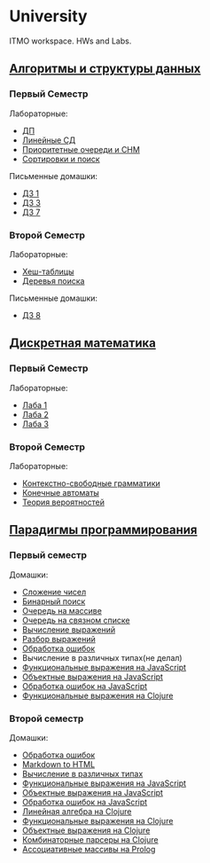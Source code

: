 # University
ITMO workspace. HWs and Labs.
## [Алгоритмы и структуры данных](https://github.com/SweeetyFox/University/tree/master/algo)
### Первый Семестр
  Лабораторные:
  * [ДП](https://github.com/SweeetyFox/University/tree/master/algo/first-term/labs/Dynamic-Programming)
  * [Линейные СД](https://github.com/SweeetyFox/University/tree/master/algo/first-term/labs/Linear-Data-Structures)
  * [Приоритетные очереди и СНМ](https://github.com/SweeetyFox/University/tree/master/algo/first-term/labs/Priority-queues-and-DSU)
  * [Сортировки и поиск](https://github.com/SweeetyFox/University/tree/master/algo/first-term/labs/Sort-and-Search)
  
  Письменные домашки:
  * [ДЗ 1](https://github.com/SweeetyFox/University/tree/master/algo/first-term/hw/HW01)
  * [ДЗ 3](https://github.com/SweeetyFox/University/tree/master/algo/first-term/hw/HW03)
  * [ДЗ 7](https://github.com/SweeetyFox/University/tree/master/algo/first-term/hw/HW07)
### Второй Семестр
  Лабораторные:
  * [Хеш-таблицы](https://github.com/SweeetyFox/University/tree/master/algo/second-term/labs/Hash-Tables)
  * [Деревья поиска](https://github.com/SweeetyFox/University/tree/master/algo/second-term/labs/Search-Trees)
  
  Письменные домашки:
  * [ДЗ 8](https://github.com/SweeetyFox/University/tree/master/algo/second-term/hw/HW08)

## [Дискретная математика](https://github.com/SweeetyFox/University/tree/master/dm)
### Первый Семестр
  Лабораторные:
  * [Лаба 1](https://github.com/SweeetyFox/University/tree/master/dm/first-term/Lab01)
  * [Лаба 2](https://github.com/SweeetyFox/University/tree/master/dm/first-term/Labs02)
  * [Лаба 3](https://github.com/SweeetyFox/University/tree/master/dm/first-term/Labs03)
### Второй Семестр
  Лабораторные:
  * [Контекстно-свободные грамматики](https://github.com/SweeetyFox/University/tree/master/dm/second-term/context-free-grammar)
  * [Конечные автоматы](https://github.com/SweeetyFox/University/tree/master/dm/second-term/finite-state-automaton)
  * [Теория вероятностей](https://github.com/SweeetyFox/University/tree/master/dm/second-term/probability-theory)
  
<!---
## [Язык программирования С++](https://github.com/evgeniyfeder/itmo/tree/master/cpp)
  Домашки со 2 семестра:
  * [Длинная арифметика на ассемблере без деления](https://github.com/evgeniyfeder/itmo/tree/master/cpp/2sem/asm)
  * [Длинная арифметика с делением 3 на 2](https://github.com/evgeniyfeder/itmo/tree/master/cpp/2sem/bigint)
  * [Длинная арифметика + CopyOnWrite + SmallObjectOptimization](https://github.com/evgeniyfeder/itmo/tree/master/cpp/2sem/bigint_opt)
  * [Хаффман](https://github.com/evgeniyfeder/itmo/tree/master/cpp/2sem/huffman_cmake)

Также есть пример [практического задания](https://github.com/evgeniyfeder/itmo/tree/master/cpp/2sem/list) с 1 экзамена. С 3 семестра есть 1 домашка - [персистентный сет](https://github.com/evgeniyfeder/itmo/tree/master/cpp/3sem/persistent_set) и пример [практического задания](https://github.com/evgeniyfeder/itmo/tree/master/cpp/3sem/persistent_set) со 2 экзамена.  При подготовке к экзамену можно воспользоваться [гитхабом конспектов](https://github.com/sorokin/cpp-notes), которые мы писали.

Билеты [к 1 экзамену](http://sorokin.github.io/cpp-course/).
Билеты [к 2 экзамену](https://github.com/sorokin/cpp11-course/blob/gh-pages/index.md).
-->

## [Парадигмы программирования](https://github.com/SweeetyFox/University/tree/master/paradigms)
### Первый семестр
Домашки:
  * [Сложение чисел]()
  * [Бинарный поиск]()
  * [Очередь на массиве]()
  * [Очередь на связном списке]()
  * [Вычисление выражений]()
  * [Разбор выражений]()
  * [Обработка ошибок]()
  * Вычисление в различных типах(не делал)
  * [Функциональные выражения на JavaScript]()
  * [Объектные выражения на JavaScript]()
  * [Обработка ошибок на JavaScript]()
  * [Функциональные выражения на Clojure]()
### Второй семестр
Домашки:
  * [Обработка ошибок](https://github.com/SweeetyFox/University/tree/master/paradigms/second-term/java/HW01)
  * [Markdown to HTML](https://github.com/SweeetyFox/University/tree/master/paradigms/second-term/java/HW02)
  * [Вычисление в различных типах](https://github.com/SweeetyFox/University/tree/master/paradigms/second-term/java/HW03)
  * [Функциональные выражения на JavaScript](https://github.com/SweeetyFox/University/tree/master/paradigms/second-term/javascript/HW04)
  * [Объектные выражения на JavaScript](https://github.com/SweeetyFox/University/tree/master/paradigms/second-term/javascript/HW05)
  * [Обработка ошибок на JavaScript](https://github.com/SweeetyFox/University/tree/master/paradigms/second-term/javascript/HW06)
  * [Линейная алгебра на Clojure](https://github.com/SweeetyFox/University/tree/master/paradigms/second-term/clojure/HW07)
  * [Функциональные выражения на Clojure](https://github.com/SweeetyFox/University/tree/master/paradigms/second-term/clojure/HW08)
  * [Объектные выражения на Clojure](https://github.com/SweeetyFox/University/tree/master/paradigms/second-term/clojure/HW09)
  * [Комбинаторные парсеры на Clojure](https://github.com/SweeetyFox/University/tree/master/paradigms/second-term/clojure/HW10)
  * [Ассоциативные массивы на Prolog](https://github.com/SweeetyFox/University/tree/master/paradigms/second-term/prolog/HW11)
